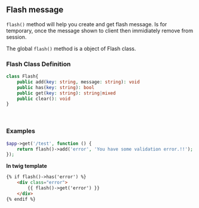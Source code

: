 ## Flash message

`flash()` method will help you create and get flash message. Is for temporary, once the message shown to client then immidiately remove from session.

The global `flash()` method is a object of Flash class.

### Flash Class Definition

```php
class Flash{
    public add(key: string, message: string): void
    public has(key: string): bool
    public get(key: string): string|mixed
    public clear(): void
}
```


<br/>

### Examples

```php
$app->get('/test', function () {
    return flash()->add('error', 'You have some validation error.!!');
});
```

**In twig template**

```html
{% if flash()->has('error') %}
    <div class="error">
        {{ flash()->get('error') }}
    </div>
{% endif %}
```